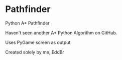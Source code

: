 # Pathfinder
Python A* Pathfinder 

Haven't seen another A* Python Algorithm on GitHub.

Uses PyGame screen as output 



Created solely by me, EddBr
